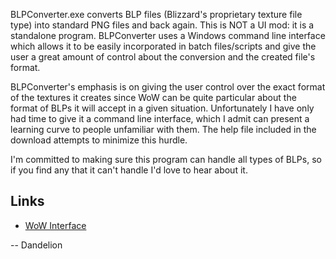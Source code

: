 BLPConverter.exe converts BLP files (Blizzard's proprietary texture file type) into standard PNG files and back again. This is NOT a UI mod: it is a standalone program. BLPConverter uses a Windows command line interface which allows it to be easily incorporated in batch files/scripts and give the user a great amount of control about the conversion and the created file's format.

BLPConverter's emphasis is on giving the user control over the exact format of the textures it creates since WoW can be quite particular about the format of BLPs it will accept in a given situation. Unfortunately I have only had time to give it a command line interface, which I admit can present a learning curve to people unfamiliar with them. The help file included in the download attempts to minimize this hurdle.

I'm committed to making sure this program can handle all types of BLPs, so if you find any that it can't handle I'd love to hear about it.

## Links
* [WoW Interface](http://www.wowinterface.com/downloads/info14110-BLPConverter.html)

-- Dandelion